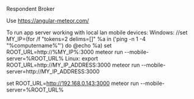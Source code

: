 Respondent Broker

Use https://angular-meteor.com/ 

To run app server working with local lan mobile devices:
Windows: 
    //set MY_IP=(for /f "tokens=2 delims=[]" %a in ('ping -n 1 -4 "%computername%"') do @echo %a)
    set ROOT_URL=http://%MY_IP%:3000
    meteor run --mobile-server=%ROOT_URL%
Linux: 
    export ROOT_URL=http://MY_IP_ADDRESS:3000
    meteor run --mobile-server=http://MY_IP_ADDRESS:3000
   
   
set ROOT_URL=http://192.168.0.143:3000
meteor run --mobile-server=%ROOT_URL%